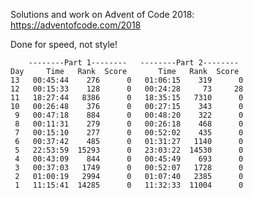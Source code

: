 Solutions and work on Advent of Code 2018:
https://adventofcode.com/2018

Done for speed, not style!

        --------Part 1--------   --------Part 2--------
    Day     Time   Rank  Score       Time   Rank  Score
    13   00:45:44    276      0   01:06:15    319      0
    12   00:15:33    128      0   00:24:28     73     28
    11   18:27:44   8386      0   18:35:15   7310      0
    10   00:26:48    376      0   00:27:15    343      0
     9   00:47:18    884      0   00:48:20    322      0
     8   00:11:31    279      0   00:26:18    468      0
     7   00:15:10    277      0   00:52:02    435      0
     6   00:37:42    485      0   01:31:27   1140      0
     5   22:53:59  15293      0   23:03:22  14530      0
     4   00:43:09    844      0   00:45:49    693      0
     3   00:37:03   1749      0   00:52:07   1728      0
     2   01:00:19   2994      0   01:07:40   2385      0
     1   11:15:41  14285      0   11:32:33  11004      0
